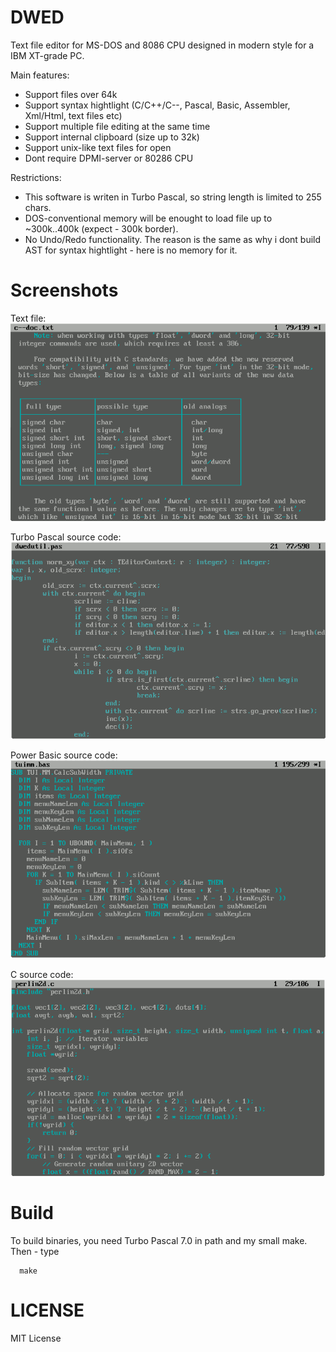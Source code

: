 # DWED

Text file editor for MS-DOS and 8086 CPU designed in modern style for a IBM XT-grade PC.

Main features:

* Support files over 64k
* Support syntax hightlight (C/C++/C--, Pascal, Basic, Assembler, Xml/Html, text files etc)
* Support multiple file editing at the same time
* Support internal clipboard (size up to 32k)
* Support unix-like text files for open
* Dont require DPMI-server or 80286 CPU

Restrictions:

* This software is writen in Turbo Pascal, so string length is limited to 255 chars.
* DOS-conventional memory will be enought to load file up to ~300k..400k (expect - 300k border).
* No Undo/Redo functionality. The reason is the same as why i dont build AST for syntax hightlight - here is no memory for it.

# Screenshots

Text file:
![Image Screenshot - Txt syntax hightlighjt](https://github.com/DosWorld/dwed/raw/main/DWED-TXT.PNG)

Turbo Pascal source code:
![Image Screenshot - Pascal syntax hightlighjt](https://github.com/DosWorld/dwed/raw/main/DWED-PAS.PNG)

Power Basic source code:
![Image Screenshot - Basic syntax hightlighjt](https://github.com/DosWorld/dwed/raw/main/DWED-BAS.PNG)

C source code:
![Image Screenshot - C syntax hightlighjt](https://github.com/DosWorld/dwed/raw/main/DWED-C.PNG)

# Build

To build binaries, you need Turbo Pascal 7.0 in path and my small make. Then - type

      make

# LICENSE

MIT License
